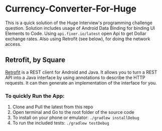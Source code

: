 # Currency-Converter-For-Huge

This is a quick solution of the Huge Interview's programming challenge question.
Solution includes usage of Android Data Binding for binding UI Elements to Code.
Using ```api.fixer.io/latest``` open Api to get Dollar exchange rates.
Also using Retrofit (see below), for doing the network access.

## Retrofit, by Square

[Retrofit](http://square.github.io/retrofit) is a REST client for Android and
Java. It allows you to turn a REST API into a Java interface by using
annotations to describe the HTTP requests. It can then generate an
implementation of the interface for you.

### To quickly Run the App:
1. Clone and Pull the latest from this repo
2. Open terminal and Go to the root folder of the source code
3. To install on your phone or emulator: ```./gradlew installDebug```
4. To run the included tests: ```./gradlew testDebug```

